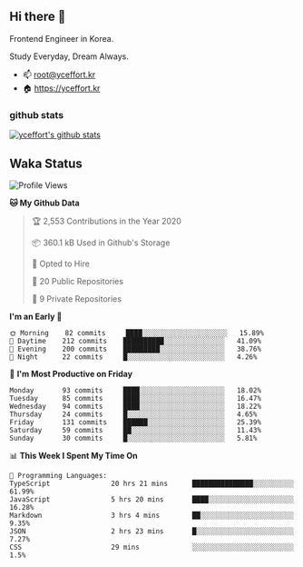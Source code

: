 ## Hi there 👋

<!--
**yceffort/yceffort** is a ✨ _special_ ✨ repository because its `README.md` (this file) appears on your GitHub profile.

Here are some ideas to get you started:

- 🔭 I’m currently working on ...
- 🌱 I’m currently learning ...
- 👯 I’m looking to collaborate on ...
- 🤔 I’m looking for help with ...
- 💬 Ask me about ...
- 📫 How to reach me: ...
- 😄 Pronouns: ...
- ⚡ Fun fact: ...
-->

Frontend Engineer in Korea.

Study Everyday, Dream Always.

- 📫 root@yceffort.kr
- 🏠 https://yceffort.kr

### github stats

[![yceffort's github stats](https://github-readme-stats.vercel.app/api?username=yceffort&count_private=true&show_icons=true&theme=cobalt)](https://github-readme-stats.vercel.app/api?username=yceffort&count_private=true&show_icons=true&theme=cobalt)

## Waka Status

<!--START_SECTION:waka-->
![Profile Views](http://img.shields.io/badge/Profile%20Views-54-blue)

**🐱 My Github Data** 

> 🏆 2,553 Contributions in the Year 2020
 > 
> 📦 360.1 kB Used in Github's Storage 
 > 
> 💼 Opted to Hire
 > 
> 📜 20 Public Repositories
 > 
> 🔑 9 Private Repositories 

**I'm an Early 🐤** 

```text
🌞 Morning    82 commits     ████░░░░░░░░░░░░░░░░░░░░░   15.89% 
🌆 Daytime    212 commits    ██████████░░░░░░░░░░░░░░░   41.09% 
🌃 Evening    200 commits    █████████░░░░░░░░░░░░░░░░   38.76% 
🌙 Night      22 commits     █░░░░░░░░░░░░░░░░░░░░░░░░   4.26%

```
📅 **I'm Most Productive on Friday** 

```text
Monday       93 commits     ████░░░░░░░░░░░░░░░░░░░░░   18.02% 
Tuesday      85 commits     ████░░░░░░░░░░░░░░░░░░░░░   16.47% 
Wednesday    94 commits     ████░░░░░░░░░░░░░░░░░░░░░   18.22% 
Thursday     24 commits     █░░░░░░░░░░░░░░░░░░░░░░░░   4.65% 
Friday       131 commits    ██████░░░░░░░░░░░░░░░░░░░   25.39% 
Saturday     59 commits     ██░░░░░░░░░░░░░░░░░░░░░░░   11.43% 
Sunday       30 commits     █░░░░░░░░░░░░░░░░░░░░░░░░   5.81%

```


📊 **This Week I Spent My Time On** 

```text
💬 Programming Languages: 
TypeScript               20 hrs 21 mins      ███████████████░░░░░░░░░░   61.99% 
JavaScript               5 hrs 20 mins       ████░░░░░░░░░░░░░░░░░░░░░   16.28% 
Markdown                 3 hrs 4 mins        ██░░░░░░░░░░░░░░░░░░░░░░░   9.35% 
JSON                     2 hrs 23 mins       █░░░░░░░░░░░░░░░░░░░░░░░░   7.27% 
CSS                      29 mins             ░░░░░░░░░░░░░░░░░░░░░░░░░   1.5%

```


<!--END_SECTION:waka-->
